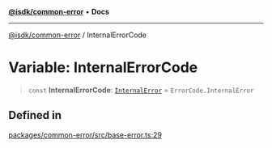 [**@isdk/common-error**](../README.md) • **Docs**

***

[@isdk/common-error](../globals.md) / InternalErrorCode

# Variable: InternalErrorCode

> `const` **InternalErrorCode**: [`InternalError`](../enumerations/ErrorCode.md#internalerror) = `ErrorCode.InternalError`

## Defined in

[packages/common-error/src/base-error.ts:29](https://github.com/isdk/common-error.js/blob/93463fd20d360c4af96d07cc295f19a4c7e514bd/src/base-error.ts#L29)
